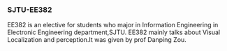 ### SJTU-EE382

EE382 is an elective for students who major in Information Engineering in Electronic Engineering department,SJTU. EE382 mainly talks about Visual Localization and perception.It was given by prof Danping Zou.

